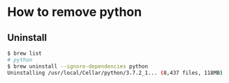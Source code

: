# How to remove python

## Uninstall
```bash
$ brew list
# python
$ brew uninstall --ignore-dependencies python
Uninstalling /usr/local/Cellar/python/3.7.2_1... (8,437 files, 118MB)
```